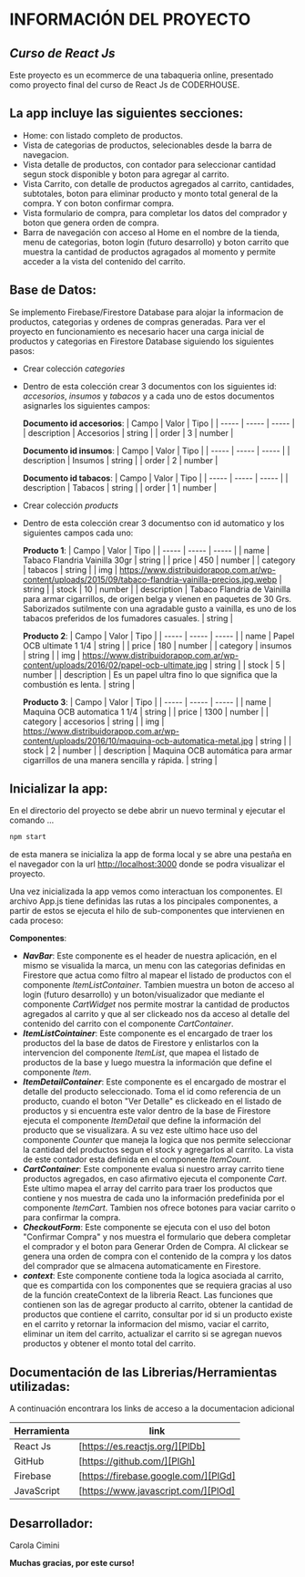 # INFORMACIÓN DEL PROYECTO
## _Curso de React Js_

Este proyecto es un ecommerce de una tabaqueria online, presentado como proyecto final del curso de React Js de CODERHOUSE.


## La app incluye las siguientes secciones:

- Home: con listado completo de productos.
- Vista de categorias de productos, selecionables desde la barra de navegacion.
- Vista detalle de productos, con contador para seleccionar cantidad segun stock disponible y boton para agregar al carrito.
- Vista Carrito, con detalle de productos agregados al carrito, cantidades, subtotales, boton para eliminar producto y monto total general de la compra. Y con boton confirmar compra.
- Vista formulario de compra, para completar los datos del comprador y boton que genera orden de compra.
- Barra de navegación con acceso al Home en el nombre de la tienda, menu de categorias, boton login (futuro desarrollo) y boton carrito que muestra la cantidad de productos agragados al momento y permite acceder a la vista del contenido del carrito.

## Base de Datos:
Se implemento Firebase/Firestore Database para alojar la informacion de productos, categorias y ordenes de compras generadas. Para ver el proyecto en funcionamiento es necesario hacer una carga inicial de productos y categorias en Firestore Database siguiendo los siguientes pasos:

- Crear colección _categories_
- Dentro de esta colección crear 3 documentos con los siguientes id: _accesorios_, _insumos_ y _tabacos_ y a cada uno de estos documentos asignarles los siguientes campos:

   **Documento id accesorios**:
   | Campo | Valor | Tipo |
   | ----- | ----- | ----- |
   | description | Accesorios | string |
   | order | 3 | number |

   **Documento id insumos**:
   | Campo | Valor | Tipo |
   | ----- | ----- | ----- |
   | description | Insumos | string |
   | order | 2 | number |

   **Documento id tabacos**:
   | Campo | Valor | Tipo |
   | ----- | ----- | ----- |
   | description | Tabacos | string |
   | order | 1 | number |

- Crear colección _products_
- Dentro de esta colección crear 3 documentso con id automatico y los siguientes campos cada uno:

   **Producto 1**:
   | Campo | Valor | Tipo |
   | ----- | ----- | ----- |
   | name | Tabaco Flandria Vainilla 30gr | string |
   | price | 450 | number |
   | category | tabacos | string |
   | img | https://www.distribuidorapop.com.ar/wp-content/uploads/2015/09/tabaco-flandria-vainilla-precios.jpg.webp | string |
   | stock | 10 | number |
   | description | Tabaco Flandria de Vainilla para armar cigarrillos, de origen belga y vienen en paquetes de 30 Grs. Saborizados sutilmente con una agradable gusto a vainilla, es uno de los tabacos preferidos de los fumadores casuales. | string |

   **Producto 2**:
   | Campo | Valor | Tipo |
   | ----- | ----- | ----- |
   | name | Papel OCB ultimate 1 1/4 | string |
   | price | 180 | number |
   | category | insumos | string |
   | img | https://www.distribuidorapop.com.ar/wp-content/uploads/2016/02/papel-ocb-ultimate.jpg | string |
   | stock | 5 | number |
   | description | Es un papel ultra fino lo que significa que la combustión es lenta. | string |

   **Producto 3**:
   | Campo | Valor | Tipo |
   | ----- | ----- | ----- |
   | name | Maquina OCB automatica 1 1/4 | string |
   | price | 1300 | number |
   | category | accesorios | string |
   | img | https://www.distribuidorapop.com.ar/wp-content/uploads/2016/10/maquina-ocb-automatica-metal.jpg | string |
   | stock | 2 | number |
   | description | Maquina OCB automática para armar cigarrillos de una manera sencilla y rápida. | string |

## Inicializar la app:
En el directorio del proyecto se debe abrir un nuevo terminal y ejecutar el comando ... 
```sh
npm start
```
de esta manera se inicializa la app de forma local y se abre una pestaña en el navegador con la url [http://localhost:3000][PlMe] donde se podra visualizar el proyecto.

Una vez inicializada la app vemos como interactuan los componentes. El archivo App.js tiene definidas las rutas a los pincipales componentes, a partir de estos se ejecuta el hilo de sub-componentes que intervienen en cada proceso: 

**Componentes**:
- **_NavBar_**: Este componente es el header de nuestra aplicación, en el mismo se visualida la marca, un menu con las categorias definidas en Firestore que actua como filtro al mapear el listado de productos con el componente _ItemListContainer_. Tambien muestra un boton de acceso al login (futuro desarrollo) y un boton/visualizador que mediante el componente _CartWidget_ nos permite mostrar la cantidad de productos agregados al carrito y que al ser clickeado nos da acceso al detalle del contenido del carrito con el componente _CartContainer_.
- **_ItemListCointainer_**: Este componente es el encargado de traer los productos del la base de datos de Firestore y enlistarlos con la intervencion del componente _ItemList_, que mapea el listado de productos de la base y luego muestra la información que define el componente _Item_.
- **_ItemDetailContainer_**: Este componente es el encargado de mostrar el detalle del producto seleccionado. Toma el id como referencia de un producto, cuando el boton "Ver Detalle" es clickeado en el listado de productos y si encuentra este valor dentro de la base de Firestore ejecuta el componente _ItemDetail_ que define la información del producto que se visualizara. A su vez este ultimo hace uso del componente _Counter_ que maneja la logica que nos permite seleccionar la cantidad del productos segun el stock y agregarlos al carrito. La vista de este contador esta definida en el componente _ItemCount_.
- **_CartContainer_**: Este componente evalua si nuestro array carrito tiene productos agregados, en caso afirmativo ejecuta el componente _Cart_. Este ultimo mapea el array del carrito para traer los productos que contiene y nos muestra de cada uno la información predefinida por el componente _ItemCart_. Tambien nos ofrece botones para vaciar carrito o para confirmar la compra.
- **_CheckoutForm_**: Este componente se ejecuta con el uso del boton "Confirmar Compra" y nos muestra el formulario que debera completar el comprador y el boton para Generar Orden de Compra. Al clickear se genera una orden de compra con el contenido de la compra y los datos del comprador que se almacena automaticamente en Firestore.
- **_context_**: Este componente contiene toda la logica asociada al carrito, que es compartida con los componentes que se requiera gracias al uso de la función createContext de la libreria React. Las funciones que contienen son las de agregar producto al carrito, obtener la cantidad de productos que contiene el carrito, consultar por id si un producto existe en el carrito y retornar la informacion del mismo, vaciar el carrito, eliminar un item del carrito, actualizar el carrito si se agregan nuevos productos y obtener el monto total del carrito.

## Documentación de las Librerias/Herramientas utilizadas:
A continuación encontrara los links de acceso a la documentacion adicional

| Herramienta | link|
| ------ | ------ |
| React Js | [https://es.reactjs.org/][PlDb] |
| GitHub | [https://github.com/][PlGh] |
| Firebase | [https://firebase.google.com/][PlGd] |
| JavaScript | [https://www.javascript.com/][PlOd] |

## Desarrollador:

Carola Cimini

**Muchas gracias, por este curso!**

   [PlDb]: <https://es.reactjs.org/>
   [PlGh]: <https://github.com/>
   [PlGd]: <https://firebase.google.com/>
   [PlOd]: <https://www.javascript.com/>
   [PlMe]: <http://localhost:3000>
